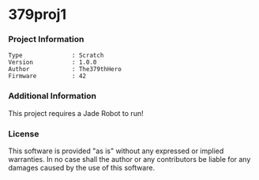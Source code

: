 379proj1
================



### Project Information
```
Type              : Scratch
Version           : 1.0.0
Author            : The379thHero
Firmware          : 42
```

### Additional Information
This project requires a Jade Robot to run!

### License
This software is provided "as is" without any expressed or implied warranties.  In no case shall the author or any contributors be liable for any damages caused by the use of this software.

